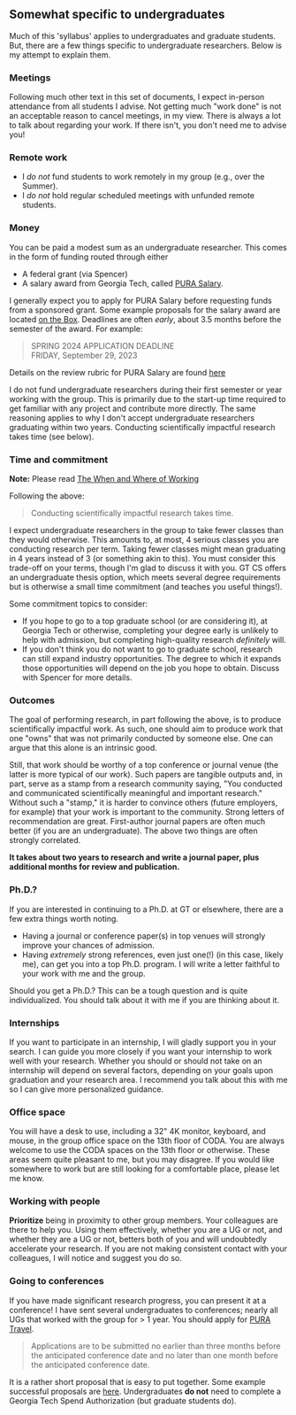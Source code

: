 ## Somewhat specific to undergraduates

Much of this 'syllabus' applies to undergraduates and graduate students.
But, there are a few things specific to undergraduate researchers.
Below is my attempt to explain them.

### Meetings

Following much other text in this set of documents, I expect in-person attendance from all students I advise.
Not getting much "work done" is not an acceptable reason to cancel meetings, in my view.
There is always a lot to talk about regarding your work.
If there isn't, you don't need me to advise you!

### Remote work

* I _do not_ fund students to work remotely in my group (e.g., over the Summer).
* I _do not_ hold regular scheduled meetings with unfunded remote students.

### Money

You can be paid a modest sum as an undergraduate researcher.
This comes in the form of funding routed through either
* A federal grant (via Spencer)
* A salary award from Georgia Tech, called [PURA Salary](https://urop.gatech.edu/pura-salary).

I generally expect you to apply for PURA Salary before requesting funds from a sponsored grant.
Some example proposals for the salary award are located [on the Box](https://gatech.app.box.com/folder/227839379429).
Deadlines are often _early_, about 3.5 months before the semester of the award.
For example:
> SPRING 2024 APPLICATION DEADLINE  
> FRIDAY, September 29, 2023

Details on the review rubric for PURA Salary are found [here](../misc/pura-salary-review-rubric.pdf)

I do not fund undergraduate researchers during their first semester or year working with the group.
This is primarily due to the start-up time required to get familiar with any project and contribute more directly.
The same reasoning applies to why I don't accept undergraduate researchers graduating within two years.
Conducting scientifically impactful research takes time (see below).

### Time and commitment 

__Note:__ Please read [The When and Where of Working](when-where-working.md)

Following the above:
> Conducting scientifically impactful research takes time.

I expect undergraduate researchers in the group to take fewer classes than they would otherwise.
This amounts to, at most, 4 serious classes you are conducting research per term.
Taking fewer classes might mean graduating in 4 years instead of 3 (or something akin to this).
You must consider this trade-off on your terms, though I'm glad to discuss it with you.
GT CS offers an undergraduate thesis option, which meets several degree requirements but is otherwise a small time commitment (and teaches you useful things!).

Some commitment topics to consider: 
* If you hope to go to a top graduate school (or are considering it), at Georgia Tech or otherwise, completing your degree early is unlikely to help with admission, but completing high-quality research _definitely_ will. 
* If you don't think you do not want to go to graduate school, research can still expand industry opportunities. The degree to which it expands those opportunities will depend on the job you hope to obtain. Discuss with Spencer for more details.

### Outcomes

The goal of performing research, in part following the above, is to produce scientifically impactful work.
As such, one should aim to produce work that one "owns" that was not primarily conducted by someone else.
One can argue that this alone is an intrinsic good.

Still, that work should be worthy of a top conference or journal venue (the latter is more typical of our work). 
Such papers are tangible outputs and, in part, serve as a stamp from a research community saying, "You conducted and communicated scientifically meaningful and important research."
Without such a "stamp," it is harder to convince others (future employers, for example) that your work is important to the community.
Strong letters of recommendation are great. First-author journal papers are often much better (if you are an undergraduate).
The above two things are often strongly correlated.

__It takes about two years to research and write a journal paper, plus additional months for review and publication.__

### Ph.D.?

If you are interested in continuing to a Ph.D. at GT or elsewhere, there are a few extra things worth noting.
* Having a journal or conference paper(s) in top venues will strongly improve your chances of admission.
* Having _extremely_ strong references, even just one(!) (in this case, likely me), can get you into a top Ph.D. program. I will write a letter faithful to your work with me and the group.

Should you get a Ph.D.? This can be a tough question and is quite individualized.
You should talk about it with me if you are thinking about it.

### Internships

If you want to participate in an internship, I will gladly support you in your search.
I can guide you more closely if you want your internship to work well with your research.
Whether you should or should not take on an internship will depend on several factors, depending on your goals upon graduation and your research area.
I recommend you talk about this with me so I can give more personalized guidance.

### Office space

You will have a desk to use, including a 32" 4K monitor, keyboard, and mouse, in the group office space on the 13th floor of CODA.
You are always welcome to use the CODA spaces on the 13th floor or otherwise.
These areas seem quite pleasant to me, but you may disagree.
If you would like somewhere to work but are still looking for a comfortable place, please let me know.

### Working with people

__Prioritize__ being in proximity to other group members.
Your colleagues are there to help you.
Using them effectively, whether you are a UG or not, and whether they are a UG or not, betters both of you and will undoubtedly accelerate your research.
If you are not making consistent contact with your colleagues, I will notice and suggest you do so.

### Going to conferences

If you have made significant research progress, you can present it at a conference!
I have sent several undergraduates to conferences; nearly all UGs that worked with the group for > 1 year.
You should apply for [PURA Travel](https://urop.gatech.edu/pura-travel).
> Applications are to be submitted no earlier than three months before the anticipated conference date and no later than one month before the anticipated conference date.

It is a rather short proposal that is easy to put together.
Some example successful proposals are [here](https://gatech.app.box.com/folder/227839379429).
Undergraduates __do not__ need to complete a Georgia Tech Spend Authorization (but graduate students do). 

